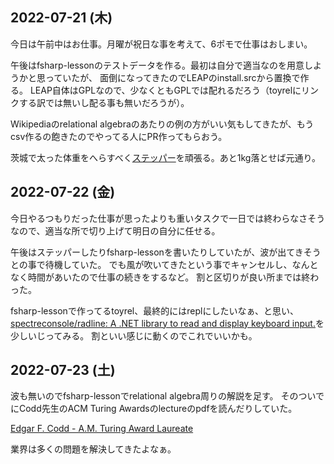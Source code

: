 ## 2022-07-21 (木)

今日は午前中はお仕事。月曜が祝日な事を考えて、6ポモで仕事はおしまい。

午後はfsharp-lessonのテストデータを作る。最初は自分で適当なのを用意しようかと思っていたが、
面倒になってきたのでLEAPのinstall.srcから置換で作る。
LEAP自体はGPLなので、少なくともGPLでは配れるだろう（toyrelにリンクする訳では無いし配る事も無いだろうが）。

Wikipediaのrelational algebraのあたりの例の方がいい気もしてきたが、もうcsv作るの飽きたのでやってる人にPR作ってもらおう。

茨城で太った体重をへらすべく[ステッパー](ステッパー.md)を頑張る。あと1kg落とせば元通り。

## 2022-07-22 (金)

今日やるつもりだった仕事が思ったよりも重いタスクで一日では終わらなさそうなので、適当な所で切り上げて明日の自分に任せる。

午後はステッパーしたりfsharp-lessonを書いたりしていたが、波が出てきそうとの事で待機していた。
でも風が吹いてきたという事でキャンセルし、なんとなく時間があいたので仕事の続きをするなど。
割と区切りが良い所までは終わった。

fsharp-lessonで作ってるtoyrel、最終的にはreplにしたいなぁ、と思い、[spectreconsole/radline: A .NET library to read and display keyboard input.](https://github.com/spectreconsole/radline)を少しいじってみる。
割といい感じに動くのでこれでいいかも。

## 2022-07-23 (土)

波も無いのでfsharp-lessonでrelational algebra周りの解説を足す。
そのついでにCodd先生のACM Turing Awardsのlectureのpdfを読んだりしていた。

[Edgar F. Codd - A.M. Turing Award Laureate](https://amturing.acm.org/award_winners/codd_1000892.cfm)

業界は多くの問題を解決してきたよなぁ。